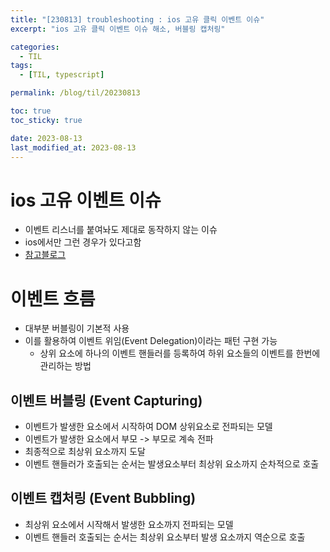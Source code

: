 ```yaml
---
title: "[230813] troubleshooting : ios 고유 클릭 이벤트 이슈"
excerpt: "ios 고유 클릭 이벤트 이슈 해소, 버블링 캡처링"

categories:
  - TIL
tags:
  - [TIL, typescript]

permalink: /blog/til/20230813

toc: true
toc_sticky: true

date: 2023-08-13
last_modified_at: 2023-08-13
---
```


# ios 고유 이벤트 이슈
- 이벤트 리스너를 붙여놔도 제대로 동작하지 않는 이슈
- ios에서만 그런 경우가 있다고함
- [참고블로그](https://techoi.github.io/posts/ios-click-event-issue)

# 이벤트 흐름
- 대부분 버블링이 기본적 사용
- 이를 활용하여 이벤트 위임(Event Delegation)이라는 패턴 구현 가능
  - 상위 요소에 하나의 이벤트 핸들러를 등록하여 하위 요소들의 이벤트를 한번에 관리하는 방법

## 이벤트 버블링 (Event Capturing)
- 이벤트가 발생한 요소에서 시작하여 DOM 상위요소로 전파되는 모델
- 이벤트가 발생한 요소에서 부모 -> 부모로 계속 전파
- 최종적으로 최상위 요소까지 도달
- 이벤트 핸들러가 호출되는 순서는 발생요소부터 최상위 요소까지 순차적으로 호출

## 이벤트 캡처링 (Event Bubbling)
- 최상위 요소에서 시작해서 발생한 요소까지 전파되는 모델
- 이벤트 핸들러 호출되는 순서는 최상위 요소부터 발생 요소까지 역순으로 호출